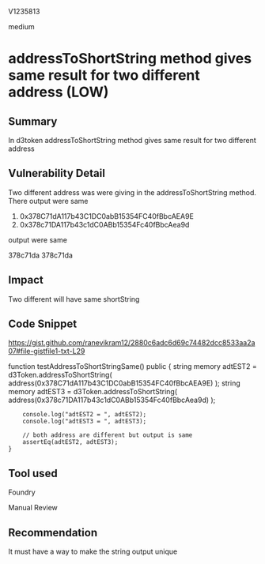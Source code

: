 V1235813

medium

# addressToShortString method gives same result for two different address (LOW)

## Summary
In d3token addressToShortString method gives same result for two different address

## Vulnerability Detail

Two different address was were giving in the addressToShortString method. There output were same

1. 0x378C71dA117b43C1DC0abB15354FC40fBbcAEA9E
2. 0x378c71DA117b43c1dC0ABb15354Fc40fBbcAea9d

output were same

378c71da
378c71da





## Impact
Two different will have same shortString 

## Code Snippet

https://gist.github.com/ranevikram12/2880c6adc6d69c74482dcc8533aa2a07#file-gistfile1-txt-L29

 function testAddressToShortStringSame() public {
        string memory adtEST2 = d3Token.addressToShortString(
            address(0x378C71dA117b43C1DC0abB15354FC40fBbcAEA9E)
        );
        string memory adtEST3 = d3Token.addressToShortString(
            address(0x378c71DA117b43c1dC0ABb15354Fc40fBbcAea9d)
        );

        console.log("adtEST2 = ", adtEST2);
        console.log("adtEST3 = ", adtEST3);

        // both address are different but output is same
        assertEq(adtEST2, adtEST3);
    }

## Tool used
Foundry 

Manual Review

## Recommendation

It must have a way to make the string output unique
